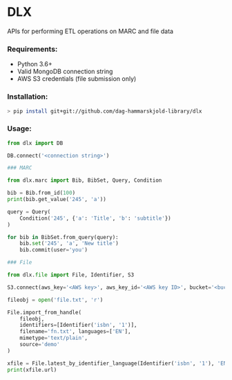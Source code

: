 

# DLX
APIs for performing ETL operations on MARC and file data

### Requirements:
* Python 3.6+
* Valid MongoDB connection string
* AWS S3 credentials (file submission only)

### Installation:
```bash
> pip install git+git://github.com/dag-hammarskjold-library/dlx
```
### Usage:
```python
from dlx import DB

DB.connect('<connection string>')

### MARC

from dlx.marc import Bib, BibSet, Query, Condition

bib = Bib.from_id(100)
print(bib.get_value('245', 'a'))

query = Query(
	Condition('245', {'a': 'Title', 'b': 'subtitle'})
)

for bib in BibSet.from_query(query):
	bib.set('245', 'a', 'New title')
	bib.commit(user='you')

### File

from dlx.file import File, Identifier, S3

S3.connect(aws_key='<AWS key>', aws_key_id='<AWS key ID>', bucket='<bucket name>')

fileobj = open('file.txt', 'r')

File.import_from_handle(
	fileobj, 
	identifiers=[Identifier('isbn', '1')], 
	filename='fn.txt', languages=['EN'], 
	mimetype='text/plain', 
	source='demo'
)

xfile = File.latest_by_identifier_language(Identifier('isbn', '1'), 'EN')
print(xfile.url)
```
